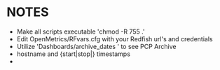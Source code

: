# NOTES
* Make all scripts executable 'chmod -R 755 .'
* Edit OpenMetrics/RFvars.cfg with your Redfish url's and credentials
* Utilize 'Dashboards/archive_dates <archive-name>' to see PCP Archive
* hostname and {start|stop|} timestamps
* 
